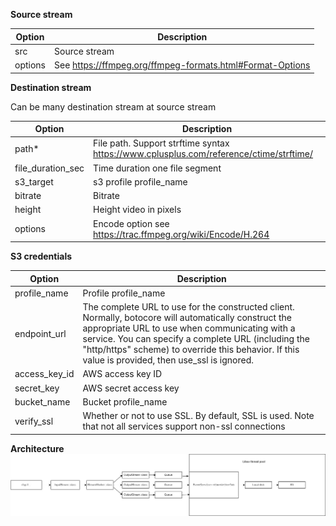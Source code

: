 **Source stream**   

| Option      | Description |   
| ----------- | ----------- |   
| src         | Source stream |
| options     | See https://ffmpeg.org/ffmpeg-formats.html#Format-Options          |

**Destination stream**   

Can be many destination stream at source stream

| Option      | Description |
| ----------- | ----------- |
| path*      | File path. Support strftime syntax https://www.cplusplus.com/reference/ctime/strftime/       |
| file_duration_sec   | Time duration one file segment |
| s3_target | s3 profile profile_name |
| bitrate |  Bitrate |
| height | Height video in pixels |
| options | Encode option see https://trac.ffmpeg.org/wiki/Encode/H.264 |

**S3 credentials**  

| Option      | Description |
| ----------- | ----------- |
| profile_name  | Profile profile_name |
| endpoint_url  | The complete URL to use for the constructed client. Normally, botocore will automatically construct the appropriate URL to use when communicating with a service. You can specify a complete URL (including the "http/https" scheme) to override this behavior. If this value is provided, then use_ssl is ignored. |
| access_key_id  | AWS access key ID |
| secret_key  | AWS secret access key |
| bucket_name  | Bucket profile_name |
| verify_ssl  | Whether or not to use SSL. By default, SSL is used. Note that not all services support non-ssl connections |

**Architecture**  
![](readme_1.jpg "")